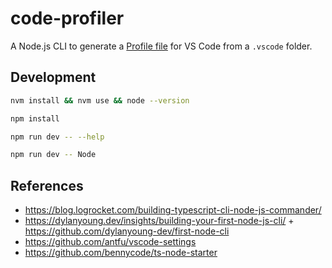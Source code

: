 # code-profiler

A Node.js CLI to generate a [Profile file](https://code.visualstudio.com/updates/v1_75#_profiles) for VS Code from a `.vscode` folder.

## Development

```bash
nvm install && nvm use && node --version
```

```bash
npm install
```

```bash
npm run dev -- --help
```

```bash
npm run dev -- Node
```

## References

- https://blog.logrocket.com/building-typescript-cli-node-js-commander/
- https://dylanyoung.dev/insights/building-your-first-node-js-cli/ + https://github.com/dylanyoung-dev/first-node-cli
- https://github.com/antfu/vscode-settings
- https://github.com/bennycode/ts-node-starter
